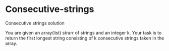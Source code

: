 # Consecutive-strings
Consecutive strings solution

You are given an array(list) strarr of strings and an integer k. 
Your task is to return the first longest string consisting of k consecutive strings taken in the array.
